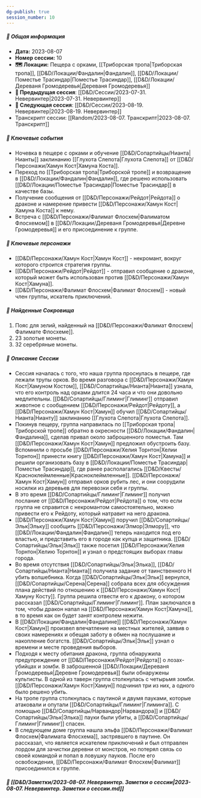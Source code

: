 ```yaml
---
dg-publish: true
session_number: 10
---
```

##### 📅 Общая информация

- **Дата:** 2023-08-07
- **Номер cессии:** 10
- **🗺️ Локации:** Пещера с орками, [[Триборская тропа\|Триборская тропа]], [[D&D/Локации/Фандалин\|Фандалин]], [[D&D/Локации/Поместье Трасиндар\|Поместье Трасиндар]], [[D&D/Локации/Дереваня Громодеревья\|Дереваня Громодеревья]]
- **🔗 Предыдущая сессия**: [[D&D/Сессии/2023-07-31. Невервинтер\|2023-07-31. Невервинтер]]
- **🔗 Следующая сессия**: [[D&D/Сессии/2023-08-19. Невервинтер\|2023-08-19. Невервинтер]]
- Транскрипт сессии: [[Random/2023-08-07. Транскрипт\|2023-08-07. Транскрипт]]

##### 🔑 **Ключевые события**

- Ночевка в пещере с орками и обучение [[D&D/Сопартийцы/Нианта\|Нианты]] заклинанию [[Глухота Слепота\|Глухота Слепота]] от [[D&D/Персонажи/Хамун Кост\|Хамуна Коста]].
- Переход по [[Триборская тропа\|Триборской тропе]] и возвращение в [[D&D/Локации/Фандалин\|Фандалин]], где решено использовать [[D&D/Локации/Поместье Трасиндар\|Поместье Трасиндар]] в качестве базы.
- Получение сообщения от [[D&D/Персонажи/Рейдот\|Рейдота]] о драконе и намерение привести [[D&D/Персонажи/Хамун Кост\|Хамуна Коста]] к нему.
- Встреча с [[D&D/Персонажи/Фалимат Флосхем\|Фалиматом Флосхемом]] в [[D&D/Локации/Дереваня Громодеревья\|Деревне Громодеревья]] и его присоединение к группе.

##### 🧍 **Ключевые персонажи**

- [[D&D/Персонажи/Хамун Кост\|Хамун Кост]] - некромант, вокруг которого строится стратегия группы.
- [[D&D/Персонажи/Рейдот\|Рейдот]] - отправил сообщение о драконе, который может быть использован против [[D&D/Персонажи/Хамун Кост\|Хамуна]].
- [[D&D/Персонажи/Фалимат Флосхем\|Фалимат Флосхем]] - новый член группы, искатель приключений.

##### 💎 **Найденные Сокровища**

1. Пояс для зелий, найденный на [[D&D/Персонажи/Фалимат Флосхем\|Фалимате Флосхеме]].
2. 23 золотые монеты.
3. 32 серебряные монеты.

##### 📖 **Описание Сессии**

- Сессия началась с того, что наша группа проснулась в пещере, где лежали трупы орков. Во время разговора с [[D&D/Персонажи/Хамун Кост\|Хамуном Костом]], [[D&D/Сопартийцы/Нианта\|Нианта]] узнала, что его контроль над орками длится 24 часа и что они довольно медлительны. [[D&D/Сопартийцы/Глиминг\|Глиминг]] отправил животное с сообщением [[D&D/Персонажи/Рейдот\|Рейдоту]], а [[D&D/Персонажи/Хамун Кост\|Хамун]] обучил [[D&D/Сопартийцы/Нианта\|Нианту]] заклинанию [[Глухота Слепота\|Глухота Слепота]].
- Покинув пещеру, группа направилась по [[Триборская тропа\|Триборской тропе]] обратно в окресности [[D&D/Локации/Фандалин\|Фандалина]], сделав привал около заброшенного поместья. Там [[D&D/Персонажи/Хамун Кост\|Хамун]] предложил обустроить базу. Вспомнили о просьбе [[D&D/Персонажи/Хелия Торнтон\|Хелии Торнтон]] принести книгу [[D&D/Персонажи/Хамун Кост\|Хамуна]] и решили организовать базу в [[D&D/Локации/Поместье Трасиндар\|Поместье Трасиндар]], где ранее располагались [[D&D/Квесты/Красноклеймленные\|Красноклеймленные]]. [[D&D/Персонажи/Хамун Кост\|Хамун]] отправил орков рубить лес, и они соорудили носилки из деревьев для перевозки себя и группы.
- В это время [[D&D/Сопартийцы/Глиминг\|Глиминг]] получил послание от [[D&D/Персонажи/Рейдот\|Рейдота]] о том, что если группа не справится с некромантом самостоятельно, можно привести его к Рейдоту, который натравит на него дракона.
- [[D&D/Персонажи/Хамун Кост\|Хамун]] поручил [[D&D/Сопартийцы/Эльк\|Эльку]] сообщить [[D&D/Персонажи/Элмор\|Элмору]], что [[D&D/Локации/Фандалин\|Фандалин]] теперь находится под его властью, и представить его в городе как купца и защитника. [[D&D/Сопартийцы/Эльк\|Эльк]] также посетил [[D&D/Персонажи/Хелия Торнтон\|Хелию Торнтон]] и узнал о предстоящих выборах главы города.
- Во время отсутствия [[D&D/Сопартийцы/Эльк\|Элька]], [[D&D/Сопартийцы/Нианта\|Нианта]] получила задание от таинственного H убить волшебника. Когда [[D&D/Сопартийцы/Эльк\|Эльк]] вернулся, [[D&D/Сопартийцы/Серена\|Серена]] собрала всех для обсуждения плана действий по отношению к [[D&D/Персонажи/Хамун Кост\|Хамуну Косту]]. Группа решила отвести его к дракону, о котором рассказал [[D&D/Сопартийцы/Глиминг\|Глиминг]]. План заключался в том, чтобы дракон напал на [[D&D/Персонажи/Хамун Кост\|Хамуна]], в то время как он будет занят контролем нежити.
- В [[D&D/Локации/Фандалин\|Фандалине]] [[D&D/Персонажи/Хамун Кост\|Хамун]] произвел впечатление на местных жителей, заявив о своих намерениях и обещая заботу в обмен на послушание и накопление богатств. [[D&D/Сопартийцы/Эльк\|Эльк]] узнал о времени и месте проведения выборов.
- Подходя к месту обитания дракона, группа обнаружила предупреждение от [[D&D/Персонажи/Рейдот\|Рейдота]] о лозах-убийцах и зомби. В заброшенной [[D&D/Локации/Дереваня Громодеревья\|Деревне Громодеревья]] были обнаружены культисты. В одной из таверн группа столкнулась с четырьмя зомби. [[D&D/Персонажи/Хамун Кост\|Хамун]] подчинил три из них, а одного было решено убить.
- На тропе группа столкнулась с паутиной и двумя пауками, которые атаковали и опутали [[D&D/Сопартийцы/Глиминг\|Глиминга]]. С помощью [[D&D/Сопартийцы/Нарвандор\|Нарвандора]] и [[D&D/Сопартийцы/Эльк\|Элька]] пауки были убиты, а [[D&D/Сопартийцы/Глиминг\|Глиминг]] спасен.
- В следующем доме группа нашла эльфа [[D&D/Персонажи/Фалимат Флосхем\|Фалимата Флосхема]], застрявшего в паутине. Он рассказал, что является искателем приключений и был отправлен лордом для зачистки деревни от монстров, но потерял связь со своей командой и попал в ловушку пауков. После его освобождения, [[D&D/Персонажи/Фалимат Флосхем\|Фалимат]] присоединился к группе.

##### 📝 **[[D&D/Заметки/2023-08-07. Невервинтер. Заметки о сессии\|2023-08-07. Невервинтер. Заметки о сессии.md]]**